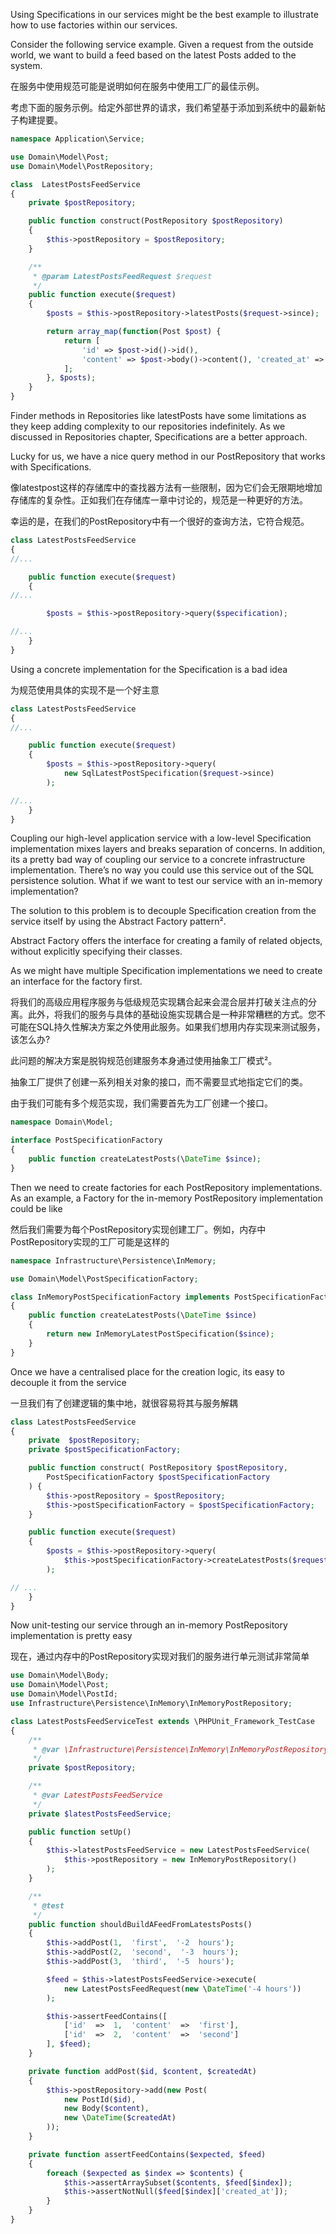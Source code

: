 Using Specifications in our services might be the best example to illustrate how to use factories within our services.

Consider the following service example. Given a request from the outside world, we want to build a feed based on the latest Posts added to the system.

在服务中使用规范可能是说明如何在服务中使用工厂的最佳示例。

考虑下面的服务示例。给定外部世界的请求，我们希望基于添加到系统中的最新帖子构建提要。

```php
namespace Application\Service;

use Domain\Model\Post;
use Domain\Model\PostRepository;

class  LatestPostsFeedService
{
    private $postRepository;

    public function construct(PostRepository $postRepository)
    {
        $this->postRepository = $postRepository;
    }

    /**
     * @param LatestPostsFeedRequest $request
     */
    public function execute($request)
    {
        $posts = $this->postRepository->latestPosts($request->since);

        return array_map(function(Post $post) {
            return [
                'id' => $post->id()->id(),
                'content' => $post->body()->content(), 'created_at' => $post->createdAt()
            ];
        }, $posts);
    }
}
```

Finder methods in Repositories like latestPosts have some limitations as they keep adding complexity to our repositories indefinitely. As we discussed in Repositories chapter, Specifications are a better approach.

Lucky for us, we have a nice query method in our PostRepository that works with Specifications.

像latestpost这样的存储库中的查找器方法有一些限制，因为它们会无限期地增加存储库的复杂性。正如我们在存储库一章中讨论的，规范是一种更好的方法。

幸运的是，在我们的PostRepository中有一个很好的查询方法，它符合规范。

```php
class LatestPostsFeedService
{
//...

    public function execute($request)
    {
//...

        $posts = $this->postRepository->query($specification);

//...
    }
}
```

Using a concrete implementation for the Specification is a bad idea

为规范使用具体的实现不是一个好主意

```php
class LatestPostsFeedService
{
//...

    public function execute($request)
    {
        $posts = $this->postRepository->query(
            new SqlLatestPostSpecification($request->since)
        );

//...
    }
}
```

Coupling our high-level application service with a low-level Specification implementation mixes layers and breaks separation of concerns. In addition, its a pretty bad way of coupling our service to a concrete infrastructure implementation. There’s no way you could use this service out of the SQL persistence solution. What if we want to test our service with an in-memory implementation?

The solution to this problem is to decouple Specification creation from the service itself by using the Abstract Factory pattern².

Abstract Factory offers the interface for creating a family of related objects, without explicitly specifying their classes.

As we might have multiple Specification implementations we need to create an interface for the factory first.

将我们的高级应用程序服务与低级规范实现耦合起来会混合层并打破关注点的分离。此外，将我们的服务与具体的基础设施实现耦合是一种非常糟糕的方式。您不可能在SQL持久性解决方案之外使用此服务。如果我们想用内存实现来测试服务，该怎么办?

此问题的解决方案是脱钩规范创建服务本身通过使用抽象工厂模式²。

抽象工厂提供了创建一系列相关对象的接口，而不需要显式地指定它们的类。

由于我们可能有多个规范实现，我们需要首先为工厂创建一个接口。

```php
namespace Domain\Model;

interface PostSpecificationFactory
{
    public function createLatestPosts(\DateTime $since);
}
```

Then we need to create factories for each PostRepository implementations. As an example, a Factory for the in-memory PostRepository implementation could be like

然后我们需要为每个PostRepository实现创建工厂。例如，内存中PostRepository实现的工厂可能是这样的

```php
namespace Infrastructure\Persistence\InMemory;

use Domain\Model\PostSpecificationFactory;

class InMemoryPostSpecificationFactory implements PostSpecificationFactory
{
    public function createLatestPosts(\DateTime $since)
    {
        return new InMemoryLatestPostSpecification($since);
    }
}
```

Once we have a centralised place for the creation logic, its easy to decouple it from the service

一旦我们有了创建逻辑的集中地，就很容易将其与服务解耦

```php
class LatestPostsFeedService
{
    private  $postRepository;
    private $postSpecificationFactory;

    public function construct( PostRepository $postRepository,
        PostSpecificationFactory $postSpecificationFactory
    ) {
        $this->postRepository = $postRepository;
        $this->postSpecificationFactory = $postSpecificationFactory;
    }

    public function execute($request)
    {
        $posts = $this->postRepository->query(
            $this->postSpecificationFactory->createLatestPosts($request->since)
        );

// ...
    }
}
```

Now unit-testing our service through an in-memory PostRepository implementation is pretty easy

现在，通过内存中的PostRepository实现对我们的服务进行单元测试非常简单

```php
use Domain\Model\Body;
use Domain\Model\Post;
use Domain\Model\PostId;
use Infrastructure\Persistence\InMemory\InMemoryPostRepository;

class LatestPostsFeedServiceTest extends \PHPUnit_Framework_TestCase
{
    /**
     * @var \Infrastructure\Persistence\InMemory\InMemoryPostRepository
     */
    private $postRepository;

    /**
     * @var LatestPostsFeedService
     */
    private $latestPostsFeedService;

    public function setUp()
    {
        $this->latestPostsFeedService = new LatestPostsFeedService(
            $this->postRepository = new InMemoryPostRepository()
        );
    }

    /**
     * @test
     */
    public function shouldBuildAFeedFromLatestsPosts()
    {
        $this->addPost(1,  'first',  '-2  hours');
        $this->addPost(2,  'second',  '-3  hours');
        $this->addPost(3,  'third',  '-5  hours');

        $feed = $this->latestPostsFeedService->execute(
            new LatestPostsFeedRequest(new \DateTime('-4 hours'))
        );

        $this->assertFeedContains([
            ['id'  =>  1,  'content'  =>  'first'],
            ['id'  =>  2,  'content'  =>  'second']
        ], $feed);
    }

    private function addPost($id, $content, $createdAt)
    {
        $this->postRepository->add(new Post(
            new PostId($id),
            new Body($content),
            new \DateTime($createdAt)
        ));
    }

    private function assertFeedContains($expected, $feed)
    {
        foreach ($expected as $index => $contents) {
            $this->assertArraySubset($contents, $feed[$index]);
            $this->assertNotNull($feed[$index]['created_at']);
        }
    }
}
```



